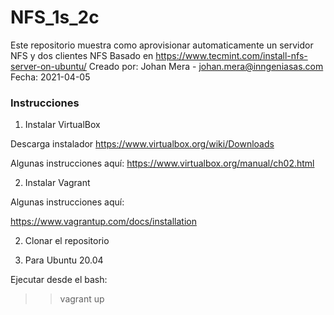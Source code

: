 # NFS_1s_2c


Este repositorio muestra como aprovisionar automaticamente un servidor NFS y dos clientes NFS
Basado en https://www.tecmint.com/install-nfs-server-on-ubuntu/
Creado por: Johan Mera - johan.mera@inngeniasas.com
Fecha: 2021-04-05

### Instrucciones

1. Instalar VirtualBox

Descarga instalador
https://www.virtualbox.org/wiki/Downloads

Algunas instrucciones aquí:
https://www.virtualbox.org/manual/ch02.html

2. Instalar Vagrant 

Algunas instrucciones aquí:

https://www.vagrantup.com/docs/installation

2. Clonar el repositorio

3. Para Ubuntu 20.04

Ejecutar desde el bash:

>> vagrant up
